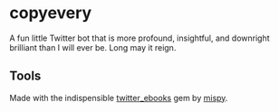 # copyevery

A fun little Twitter bot that is more profound, insightful, and downright brilliant than I will ever be. Long may it reign.

## Tools

Made with the indispensible [twitter_ebooks](https://github.com/mispy/twitter_ebooks) gem by [mispy](https://github.com/mispy).
